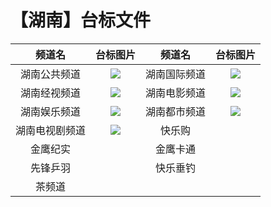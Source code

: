 # 【湖南】台标文件
|频道名|台标图片|频道名|台标图片|
|:---:|:---:|:---:|:---:|
|湖南公共频道|<img src="https://raw.githubusercontent.com/wanglindl/TVLogo/main/img/Hunan1.png">|湖南国际频道|<img src="https://raw.githubusercontent.com/wanglindl/TVLogo/main/img/Hunan3.png">|
|湖南经视频道|<img src="https://raw.githubusercontent.com/wanglindl/TVLogo/main/img/Hunan2.png">|湖南电影频道|<img src="https://raw.githubusercontent.com/wanglindl/TVLogo/main/img/Hunan5.png">|
|湖南娱乐频道|<img src="https://raw.githubusercontent.com/wanglindl/TVLogo/main/img/Hunan4.png">|湖南都市频道|<img src="https://raw.githubusercontent.com/wanglindl/TVLogo/main/img/Hunan7.png">|
|湖南电视剧频道|<img src="https://raw.githubusercontent.com/wanglindl/TVLogo/main/img/Hunan6.png">|快乐购|<img src="">|
|金鹰纪实|<img src="">|金鹰卡通|<img src="">|
|先锋乒羽|<img src="">|快乐垂钓|<img src="">|
|茶频道|<img src="">|




